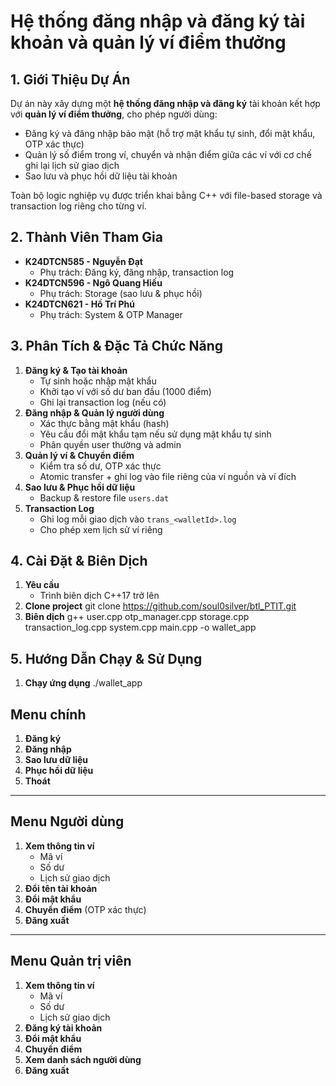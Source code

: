 # Hệ thống đăng nhập và đăng ký tài khoản và quản lý ví điểm thưởng

## 1. Giới Thiệu Dự Án

Dự án này xây dựng một **hệ thống đăng nhập và đăng ký** tài khoản kết hợp với **quản lý ví điểm thưởng**, cho phép người dùng:

- Đăng ký và đăng nhập bảo mật (hỗ trợ mật khẩu tự sinh, đổi mật khẩu, OTP xác thực)
- Quản lý số điểm trong ví, chuyển và nhận điểm giữa các ví với cơ chế ghi lại lịch sử giao dịch
- Sao lưu và phục hồi dữ liệu tài khoản

Toàn bộ logic nghiệp vụ được triển khai bằng C++ với file-based storage và transaction log riêng cho từng ví.

## 2. Thành Viên Tham Gia

- **K24DTCN585 - Nguyễn Đạt**
  - Phụ trách: Đăng ký, đăng nhập, transaction log
- **K24DTCN596 - Ngô Quang Hiếu**
  - Phụ trách: Storage (sao lưu & phục hồi)
- **K24DTCN621 - Hồ Trí Phú**
  - Phụ trách: System & OTP Manager

## 3. Phân Tích & Đặc Tả Chức Năng

1. **Đăng ký & Tạo tài khoản**
   - Tự sinh hoặc nhập mật khẩu
   - Khởi tạo ví với số dư ban đầu (1000 điểm)
   - Ghi lại transaction log (nếu có)  
2. **Đăng nhập & Quản lý người dùng**
   - Xác thực bằng mật khẩu (hash)
   - Yêu cầu đổi mật khẩu tạm nếu sử dụng mật khẩu tự sinh
   - Phân quyền user thường và admin  
3. **Quản lý ví & Chuyển điểm**
   - Kiểm tra số dư, OTP xác thực
   - Atomic transfer + ghi log vào file riêng của ví nguồn và ví đích  
4. **Sao lưu & Phục hồi dữ liệu**
   - Backup & restore file `users.dat`  
5. **Transaction Log**
   - Ghi log mỗi giao dịch vào `trans_<walletId>.log`
   - Cho phép xem lịch sử ví riêng  

## 4. Cài Đặt & Biên Dịch

1. **Yêu cầu**
   - Trình biên dịch C++17 trở lên
2. **Clone project**
   git clone <https://github.com/soul0silver/btl_PTIT.git>
3. **Biên dịch**
    g++ user.cpp otp_manager.cpp storage.cpp transaction_log.cpp system.cpp main.cpp -o wallet_app
   
## 5. Hướng Dẫn Chạy & Sử Dụng
1. **Chạy ứng dụng**
   ./wallet_app
## Menu chính

1. **Đăng ký**  
2. **Đăng nhập**  
3. **Sao lưu dữ liệu**  
4. **Phục hồi dữ liệu**  
5. **Thoát**  

---

## Menu Người dùng

1. **Xem thông tin ví**  
   - Mã ví  
   - Số dư  
   - Lịch sử giao dịch  
2. **Đổi tên tài khoản**  
3. **Đổi mật khẩu**  
4. **Chuyển điểm** (OTP xác thực)  
5. **Đăng xuất**  

---

## Menu Quản trị viên

1. **Xem thông tin ví**
   - Mã ví  
   - Số dư  
   - Lịch sử giao dịch 
2. **Đăng ký tài khoản**  
3. **Đổi mật khẩu**  
4. **Chuyển điểm**  
5. **Xem danh sách người dùng**
6. **Đăng xuất**  
